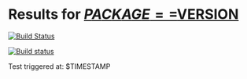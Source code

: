 # Results for [$PACKAGE==$VERSION]($DEVPI_INDEX/$PACKAGE/$VERSION)

[![Build Status](FILL_ME_IN)](FILL_ME_IN)

[![Build status](FILL_ME_IN)](FILL_ME_IN)

Test triggered at: $TIMESTAMP
